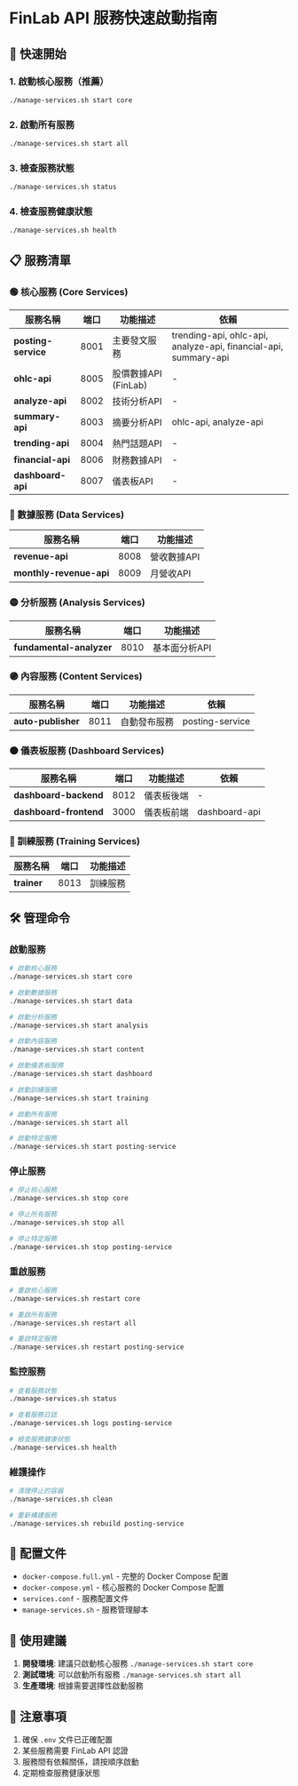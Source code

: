 # FinLab API 服務快速啟動指南

## 🚀 快速開始

### 1. 啟動核心服務（推薦）
```bash
./manage-services.sh start core
```

### 2. 啟動所有服務
```bash
./manage-services.sh start all
```

### 3. 檢查服務狀態
```bash
./manage-services.sh status
```

### 4. 檢查服務健康狀態
```bash
./manage-services.sh health
```

## 📋 服務清單

### 🟢 核心服務 (Core Services)
| 服務名稱 | 端口 | 功能描述 | 依賴 |
|---------|------|----------|------|
| **posting-service** | 8001 | 主要發文服務 | trending-api, ohlc-api, analyze-api, financial-api, summary-api |
| **ohlc-api** | 8005 | 股價數據API (FinLab) | - |
| **analyze-api** | 8002 | 技術分析API | - |
| **summary-api** | 8003 | 摘要分析API | ohlc-api, analyze-api |
| **trending-api** | 8004 | 熱門話題API | - |
| **financial-api** | 8006 | 財務數據API | - |
| **dashboard-api** | 8007 | 儀表板API | - |

### 🔵 數據服務 (Data Services)
| 服務名稱 | 端口 | 功能描述 |
|---------|------|----------|
| **revenue-api** | 8008 | 營收數據API |
| **monthly-revenue-api** | 8009 | 月營收API |

### 🟡 分析服務 (Analysis Services)
| 服務名稱 | 端口 | 功能描述 |
|---------|------|----------|
| **fundamental-analyzer** | 8010 | 基本面分析API |

### 🟣 內容服務 (Content Services)
| 服務名稱 | 端口 | 功能描述 | 依賴 |
|---------|------|----------|------|
| **auto-publisher** | 8011 | 自動發布服務 | posting-service |

### 🟠 儀表板服務 (Dashboard Services)
| 服務名稱 | 端口 | 功能描述 | 依賴 |
|---------|------|----------|------|
| **dashboard-backend** | 8012 | 儀表板後端 | - |
| **dashboard-frontend** | 3000 | 儀表板前端 | dashboard-api |

### 🔴 訓練服務 (Training Services)
| 服務名稱 | 端口 | 功能描述 |
|---------|------|----------|
| **trainer** | 8013 | 訓練服務 |

## 🛠️ 管理命令

### 啟動服務
```bash
# 啟動核心服務
./manage-services.sh start core

# 啟動數據服務
./manage-services.sh start data

# 啟動分析服務
./manage-services.sh start analysis

# 啟動內容服務
./manage-services.sh start content

# 啟動儀表板服務
./manage-services.sh start dashboard

# 啟動訓練服務
./manage-services.sh start training

# 啟動所有服務
./manage-services.sh start all

# 啟動特定服務
./manage-services.sh start posting-service
```

### 停止服務
```bash
# 停止核心服務
./manage-services.sh stop core

# 停止所有服務
./manage-services.sh stop all

# 停止特定服務
./manage-services.sh stop posting-service
```

### 重啟服務
```bash
# 重啟核心服務
./manage-services.sh restart core

# 重啟所有服務
./manage-services.sh restart all

# 重啟特定服務
./manage-services.sh restart posting-service
```

### 監控服務
```bash
# 查看服務狀態
./manage-services.sh status

# 查看服務日誌
./manage-services.sh logs posting-service

# 檢查服務健康狀態
./manage-services.sh health
```

### 維護操作
```bash
# 清理停止的容器
./manage-services.sh clean

# 重新構建服務
./manage-services.sh rebuild posting-service
```

## 🔧 配置文件

- `docker-compose.full.yml` - 完整的 Docker Compose 配置
- `docker-compose.yml` - 核心服務的 Docker Compose 配置
- `services.conf` - 服務配置文件
- `manage-services.sh` - 服務管理腳本

## 📝 使用建議

1. **開發環境**: 建議只啟動核心服務 `./manage-services.sh start core`
2. **測試環境**: 可以啟動所有服務 `./manage-services.sh start all`
3. **生產環境**: 根據需要選擇性啟動服務

## 🚨 注意事項

1. 確保 `.env` 文件已正確配置
2. 某些服務需要 FinLab API 認證
3. 服務間有依賴關係，請按順序啟動
4. 定期檢查服務健康狀態
